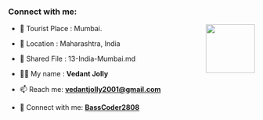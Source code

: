 ### Connect with me:

<img align="right" src="https://avatars3.githubusercontent.com/BassCoder2808?size=100" width="100px;" alt=""/>

- 🌱 Tourist Place : Mumbai.
- 👯 Location : Maharashtra, India
- 📄 Shared File : 13-India-Mumbai.md

- 👨‍💻 My name : **Vedant Jolly**
- 📫 Reach me: **vedantjolly2001@gmail.com**
- 🔭 Connect with me: **[BassCoder2808](https://github.com/BassCoder2808/)**

<!-- Connect with me: **[RajkumarSony](https://github.com/RajkumarSony/)** -->